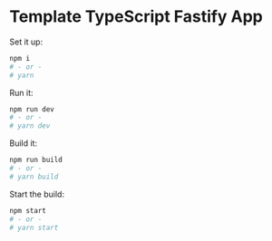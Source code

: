 # Template TypeScript Fastify App

Set it up:

```bash
npm i
# - or -
# yarn
```

Run it:

```bash
npm run dev
# - or -
# yarn dev
```

Build it:

```bash
npm run build
# - or -
# yarn build
```

Start the build:

```bash
npm start
# - or -
# yarn start
```
